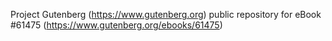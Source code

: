 Project Gutenberg (https://www.gutenberg.org) public repository for eBook #61475 (https://www.gutenberg.org/ebooks/61475)
